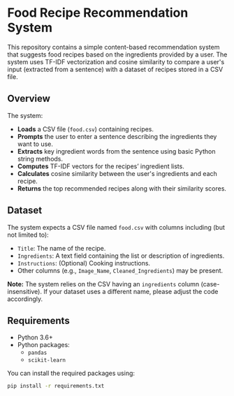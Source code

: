 # Food Recipe Recommendation System

This repository contains a simple content-based recommendation system that suggests food recipes based on the ingredients provided by a user. The system uses TF-IDF vectorization and cosine similarity to compare a user's input (extracted from a sentence) with a dataset of recipes stored in a CSV file.

## Overview

The system:
- **Loads** a CSV file (`food.csv`) containing recipes.
- **Prompts** the user to enter a sentence describing the ingredients they want to use.
- **Extracts** key ingredient words from the sentence using basic Python string methods.
- **Computes** TF-IDF vectors for the recipes’ ingredient lists.
- **Calculates** cosine similarity between the user's ingredients and each recipe.
- **Returns** the top recommended recipes along with their similarity scores.

## Dataset

The system expects a CSV file named `food.csv` with columns including (but not limited to):
- `Title`: The name of the recipe.
- `Ingredients`: A text field containing the list or description of ingredients.
- `Instructions`: (Optional) Cooking instructions.
- Other columns (e.g., `Image_Name`, `Cleaned_Ingredients`) may be present.

**Note:** The system relies on the CSV having an `ingredients` column (case-insensitive). If your dataset uses a different name, please adjust the code accordingly.

## Requirements

- Python 3.6+
- Python packages:
  - `pandas`
  - `scikit-learn`

You can install the required packages using:

```bash
pip install -r requirements.txt
